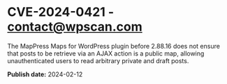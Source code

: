 # CVE-2024-0421 - contact@wpscan.com

The MapPress Maps for WordPress plugin before 2.88.16 does not ensure that posts to be retrieve via an AJAX action is a public map, allowing unauthenticated users to read arbitrary private and draft posts.

**Publish date:** 2024-02-12

